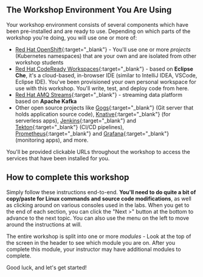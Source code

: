 ## The Workshop Environment You Are Using

Your workshop environment consists of several components which have been pre-installed and are ready to use. Depending on which parts of the workshop you're doing, you will use one or more of:

* [Red Hat OpenShift](https://www.openshift.com/){:target="_blank"} - You'll use one or more _projects_ (Kubernetes namespaces) that are your own and are isolated from other workshop students
* [Red Hat CodeReady Workspaces](https://developers.redhat.com/products/codeready-workspaces/overview){:target="_blank"} - based on **Eclipse Che**, it's a cloud-based, in-browser IDE (similar to IntelliJ IDEA, VSCode, Eclipse IDE). You've been provisioned your own personal workspace for use with this workshop. You'll write, test, and deploy code from here.
* [Red Hat AMQ Streams](https://www.redhat.com/en/technologies/jboss-middleware/amq){:target="_blank"} - streaming data platform based on **Apache Kafka**
* Other open source projects like [Gogs](https://gogs.io/){:target="_blank"} (Git server that holds application source code), [Knative](https://knative.dev){:target="_blank"} (for serverless apps), [Jenkins](https://jenkins.io/){:target="_blank"} and [Tekton](https://cloud.google.com/tekton/){:target="_blank"} (CI/CD pipelines), [Prometheus](https://prometheus.io){:target="_blank"} and [Grafana](https://grafana.com){:target="_blank"} (monitoring apps), and more.

You'll be provided clickable URLs throughout the workshop to access the services that have been installed for you.

## How to complete this workshop

Simply follow these instructions end-to-end. **You'll need to do quite a bit of copy/paste for Linux commands and source code modifications**, as well as clicking around on various consoles used in the labs. When you get to the end of each section, you can click the "Next >" button at the bottom to advance to the next topic. You can also use the menu on the left to move around the instructions at will.

The entire workshop is split into one or more _modules_ - Look at the top of the screen in the header to see which module you are on. After you complete this module, your instructor may have additional modules to complete.

Good luck, and let's get started!
